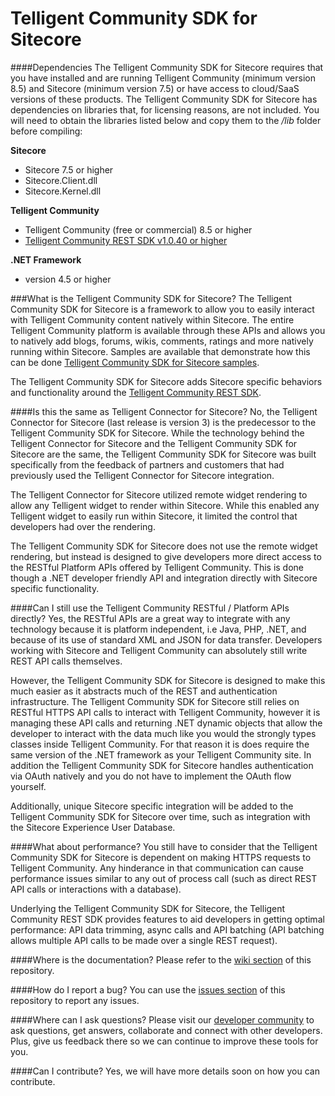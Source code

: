 # Telligent Community SDK for Sitecore
####Dependencies
The Telligent Community SDK for Sitecore requires that you have installed and are running Telligent Community (minimum version 8.5) and Sitecore (minimum version 7.5) or have access to cloud/SaaS versions of these products. The Telligent Community SDK for Sitecore has dependencies on libraries that, for licensing reasons, are not included. You will need to obtain the libraries listed below and copy them to the */lib* folder before compiling:

**Sitecore**
- Sitecore 7.5 or higher
- Sitecore.Client.dll
- Sitecore.Kernel.dll

**Telligent Community**
- Telligent Community (free or commercial) 8.5 or higher
- [Telligent Community REST SDK v1.0.40 or higher](/Telligent/Social-Rest-SDK/)

**.NET Framework**
- version 4.5 or higher

###What is the Telligent Community SDK for Sitecore?
The Telligent Community SDK for Sitecore is a framework to allow you to easily interact with Telligent Community content natively within Sitecore. The entire Telligent Community platform is available through these APIs and allows you to natively add blogs, forums, wikis, comments, ratings and more natively running within Sitecore. Samples are available that demonstrate how this can be done [Telligent Community SDK for Sitecore samples](https://github.com/Telligent/Social-SitecoreSDK-Samples).

The Telligent Community SDK for Sitecore adds Sitecore specific behaviors and functionality around the [Telligent Community REST SDK](https://github.com/Telligent/Social-Rest-SDK/).

####Is this the same as Telligent Connector for Sitecore?
No, the Telligent Connector for Sitecore (last release is version 3) is the predecessor to the Telligent Community SDK for Sitecore. While the technology behind the Telligent Connector for Sitecore and the Telligent Community SDK for Sitecore are the same, the Telligent Community SDK for Sitecore was built specifically from the feedback of partners and customers that had previously used the Telligent Connector for Sitecore integration. 

The Telligent Connector for Sitecore utilized remote widget rendering to allow any Telligent widget to render within Sitecore. While this enabled any Telligent widget to easily run within Sitecore, it limited the control that developers had over the rendering.

The Telligent Community SDK for Sitecore does not use the remote widget rendering, but instead is designed to give developers more direct access to the RESTful Platform APIs offered by Telligent Community. This is done though a .NET developer friendly API and integration directly with Sitecore specific functionality.

####Can I still use the Telligent Community RESTful / Platform APIs directly?
Yes, the RESTful APIs are a great way to integrate with any technology because it is platform independent, i.e Java, PHP, .NET, and because of its use of standard XML and JSON for data transfer. Developers working with Sitecore and Telligent Community can absolutely still write REST API calls themselves.

However, the Telligent Community SDK for Sitecore is designed to make this much easier as it abstracts much of the REST and authentication infrastructure. The Telligent Community SDK for Sitecore still relies on RESTful HTTPS API calls to interact with Telligent Community, however it is managing these API calls and returning .NET dynamic objects that allow the developer to interact with the data much like you would the strongly types classes inside Telligent Community. For that reason it is does require the same version of the .NET framework as your Telligent Community site. In addition the Telligent Community SDK for Sitecore handles authentication via OAuth natively and you do not have to implement the OAuth flow yourself.

Additionally, unique Sitecore specific integration will be added to the Telligent Community SDK for Sitecore over time, such as integration with the Sitecore Experience User Database.

####What about performance?
You still have to consider that the Telligent Community SDK for Sitecore is dependent on making HTTPS requests to Telligent Community. Any hinderance in that communication can cause performance issues similar to any out of process call (such as direct REST API calls or interactions with a database).

Underlying the Telligent Community SDK for Sitecore, the Telligent Community REST SDK provides features to aid developers in getting optimal performance: API data trimming, async calls and API batching (API batching allows multiple API calls to be made over a single REST request).

####Where is the documentation?
Please refer to the [wiki section](https://github.com/Telligent/Social-Sitecore-SDK/wiki/) of this repository.

####How do I report a bug?
You can use the [issues section](https://github.com/Telligent/Social-Sitecore-SDK/issues/) of this repository to report any issues.

####Where can I ask questions?
Please visit our [developer community](http://community.telligent.com/developers/) to ask questions, get answers, collaborate and connect with other developers. Plus, give us feedback there so we can continue to improve these tools for you.

####Can I contribute?
Yes, we will have more details soon on how you can contribute.
